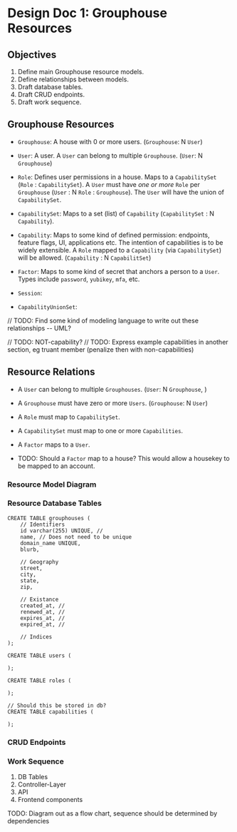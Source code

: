 # Design Doc 1: Grouphouse Resources 

## Objectives 

1. Define main Grouphouse resource models. 
2. Define relationships between models. 
3. Draft database tables. 
4. Draft CRUD endpoints. 
5. Draft work sequence. 

## Grouphouse Resources 

- `Grouphouse`: A house with 0 or more users. (`Grouphouse`: N `User`)
- `User`: A user. A `User` can belong to multiple `Grouphouse`. (`User`: N `Grouphouse`)
- `Role`: Defines user permissions in a house. Maps to a `CapabilitySet` (`Role` : `CapabilitySet`). A `User` must have _one or more_ `Role` per `Grouphouse` (`User` : N `Role` : `Grouphouse`). The `User` will have the union of `CapabilitySet`. 
- `CapabilitySet`: Maps to a set (list) of `Capability` (`CapabilitySet` : N `Capability`). 
- `Capability`: Maps to some kind of defined permission: endpoints, feature flags, UI, applications etc. The intention of capabilities is to be widely extensible. A `Role` mapped to a `Capability` (via `CapabilitySet`) will be allowed. (`Capability` : N `CapabilitSet`)
- `Factor`: Maps to some kind of secret that anchors a person to a `User`. Types include `password`, `yubikey`, `mfa`, etc. 

- `Session`: 
- `CapabilityUnionSet`: 

// TODO: Find some kind of modeling language to write out these relationships -- UML?

// TODO: NOT-capability? 
// TODO: Express example capabilities in another section, eg truant member (penalize then with non-capabilities)

## Resource Relations

- A `User` can belong to multiple `Grouphouses`. (`User`: N `Grouphouse`, )
- A `Grouphouse` must have zero or more `Users`. (`Grouphouse`: N `User`)
- A `Role` must map to `CapabilitySet`.
- A `CapabilitySet` must map to one or more `Capabilities`.
- A `Factor` maps to a `User`. 

- TODO: Should a `Factor` map to a house? This would allow a housekey to be mapped to an account. 

### Resource Model Diagram 

### Resource Database Tables

``` 
CREATE TABLE grouphouses (
    // Identifiers 
    id varchar(255) UNIQUE, // 
    name, // Does not need to be unique 
    domain_name UNIQUE,
    blurb, 
    
    // Geography
    street,
    city,
    state,
    zip, 
    
    // Existance 
    created_at, //
    renewed_at, // 
    expires_at, //
    expired_at, //
    
    // Indices  
);

CREATE TABLE users (

);

CREATE TABLE roles (

);

// Should this be stored in db? 
CREATE TABLE capabilities (

);

```

### CRUD Endpoints

### Work Sequence 

1. DB Tables 
2. Controller-Layer 
3. API
4. Frontend components

TODO: Diagram out as a flow chart, sequence should be determined by dependencies 
